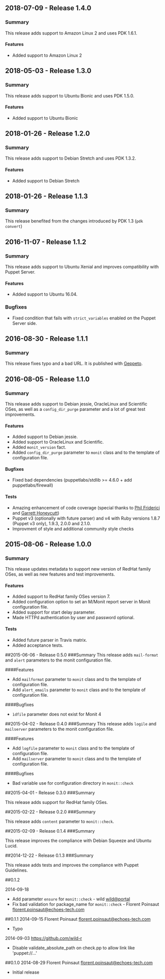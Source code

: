 ## 2018-07-09 - Release 1.4.0
### Summary

This release adds support to Amazon Linux 2 and uses PDK 1.6.1.

#### Features
- Added support to Amazon Linux 2

## 2018-05-03 - Release 1.3.0
### Summary

This release adds support to Ubuntu Bionic and uses PDK 1.5.0.

#### Features
- Added support to Ubuntu Bionic

## 2018-01-26 - Release 1.2.0
### Summary

This release adds support to Debian Stretch and uses PDK 1.3.2.

#### Features
- Added support to Debian Stretch

## 2018-01-26 - Release 1.1.3
### Summary

This release benefited from the changes introduced by PDK 1.3 (`pdk convert`)

## 2016-11-07 - Release 1.1.2
### Summary
This release adds support to Ubuntu Xenial and improves compatibility with Puppet Server.

#### Features
- Added support to Ubuntu 16.04.

### Bugfixes
- Fixed condition that fails with `strict_variables` enabled on the Puppet Server side.

## 2016-08-30 - Release 1.1.1
### Summary
This release fixes typo and a bad URL. It is published with [Geppeto](https://puppetlabs.github.io/geppetto/).

## 2016-08-05 - Release 1.1.0
### Summary
This release adds support to Debian jessie, OracleLinux and Scientific OSes, as well as a `config_dir_purge` parameter and a lot of great test improvements.

#### Features
- Added support to Debian jessie.
- Added support to OracleLinux and Scientific.
- Added `monit_version` fact.
- Added `config_dir_purge` parameter to `monit` class and to the template of configuration file.

#### Bugfixes
- Fixed bad dependencies (puppetlabs/stdlib >= 4.6.0 + add puppetlabs/firewall)

#### Tests
- Amazing enhancement of code coverage (special thanks to [Phil Friderici](https://github.com/Phil-Friderici) and [Garrett Honeycutt](https://github.com/ghoneycutt))
- Puppet v3 (optionally with future parser) and v4 with Ruby versions 1.8.7 (Puppet v3 only), 1.9.3, 2.0.0 and 2.1.0.
- Improvment of style and additional community style checks

## 2015-08-06 - Release 1.0.0
### Summary
This release updates metadata to support new version of RedHat family OSes, as well as new features and test improvements.

#### Features
- Added support to RedHat family OSes version 7.
- Added configuration option to set an M/Monit report server in Monit configuration file.
- Added support for start delay parameter.
- Made HTTPd authentication by user and password optional.

#### Tests
- Added future parser in Travis matrix.
- Added acceptance tests.

##2015-06-06 - Release 0.5.0
###Summary
This release adds `mail-format` and `alert` parameters to the monit configuration file.

####Features
- Add `mailformat` parameter to `monit` class and to the template of configuration file.
- Add `alert_emails` parameter to `monit` class and to the template of configuration file.

####Bugfixes
- `ìdfile` parameter does not exist for Monit 4

##2015-04-02 - Release 0.4.0
###Summary
This release adds `logile` and `mailserver` parameters to the monit configuration file.

####Features
- Add `logfile` parameter to `monit` class and to the template of configuration file.
- Add `mailserver` parameter to `monit` class and to the template of configuration file.

####Bugfixes
- Bad variable use for configuration directory in `monit::check`

##2015-04-01 - Release 0.3.0
###Summary

This release adds support for RedHat family OSes.

##2015-02-22 - Release 0.2.0
###Summary

This release adds `content` parameter to `monit::check`.

##2015-02-09 - Release 0.1.4
###Summary

This release improves the compliance with Debian Squeeze and Ubuntu Lucid.

##2014-12-22 - Release 0.1.3
###Summary

This release adds tests and improves the compliance with Puppet Guidelines.

##0.1.2

2014-09-18

* Add parameter `ensure` for `monit::check` - wild <wild@portal>
* Fix bad validation for package_name for `monit::check` - Florent Poinsaut <florent.poinsaut@echoes-tech.com>

##0.1.1
2014-09-15 Florent Poinsaut <florent.poinsaut@echoes-tech.com>
* Typo

2014-09-03 https://github.com/wild-r
* Disable validate_absolute_path on check.pp to allow link like 'puppet://...'

##0.1.0
2014-08-29 Florent Poinsaut <florent.poinsaut@echoes-tech.com>
* Initial release
